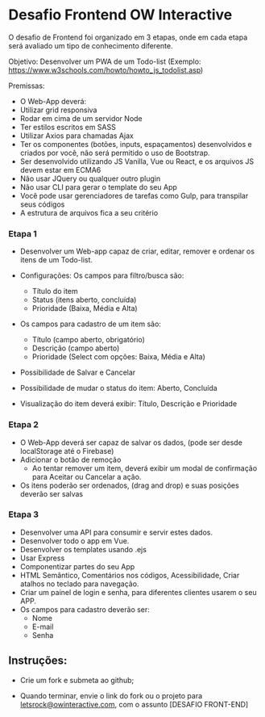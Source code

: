 # Desafio Frontend OW Interactive

O desafio de Frontend foi organizado em 3 etapas, onde em cada etapa será avaliado um tipo de conhecimento diferente.

Objetivo:
Desenvolver um PWA de um Todo-list (Exemplo: https://www.w3schools.com/howto/howto_js_todolist.asp)

Premissas:
- O Web-App deverá:
- Utilizar grid responsiva
- Rodar em cima de um servidor Node
- Ter estilos escritos em SASS
- Utilizar Axios para chamadas Ajax
- Ter os componentes (botões, inputs, espaçamentos) desenvolvidos e criados por você, não será permitido o uso de Bootstrap.
- Ser desenvolvido utilizando JS Vanilla, Vue ou React, e os arquivos JS devem estar em ECMA6
- Não usar JQuery ou qualquer outro plugin
- Não usar CLI para gerar o template do seu App
- Você pode usar gerenciadores de tarefas como Gulp, para transpilar seus códigos
- A estrutura de arquivos fica a seu critério

### Etapa 1 

- Desenvolver um Web-app capaz de criar, editar, remover e ordenar os itens de um Todo-list.
- Configurações:
 Os campos para filtro/busca são:
    - Título do item
    - Status (itens aberto, concluída)
    - Prioridade (Baixa, Média e Alta)  
    
 - Os campos para cadastro de um item são:
    - Título (campo aberto, obrigatório)   
    - Descrição (campo aberto)
    - Prioridade (Select com opções: Baixa, Média e Alta)
    
- Possibilidade de Salvar e Cancelar
- Possibilidade de mudar o status do item: Aberto, Concluída
- Visualização do item deverá exibir: Título, Descrição e Prioridade

### Etapa 2 
- O Web-App deverá ser capaz de salvar os dados, (pode ser desde localStorage até o Firebase)
- Adicionar o botão de remoção
    - Ao tentar remover um item, deverá exibir um modal de confirmação para Aceitar ou Cancelar a ação.
- Os itens poderão ser ordenados, (drag and drop) e suas posições deverão ser salvas

### Etapa 3
- Desenvolver uma API para consumir e servir estes dados.
- Desenvolver todo o app em Vue.
- Desenvolver os templates usando .ejs
- Usar Express
- Componentizar partes do seu App
- HTML Semântico, Comentários nos códigos, Acessibilidade, Criar atalhos no teclado para navegação.
- Criar um painel de login e senha, para diferentes clientes usarem o seu APP. 
- Os campos para cadastro deverão ser:
  - Nome
  - E-mail
  - Senha

## Instruções:

  - Crie um fork e submeta ao github;

  - Quando terminar, envie o link do fork ou o projeto para letsrock@owinteractive.com, com o assunto [DESAFIO FRONT-END]
